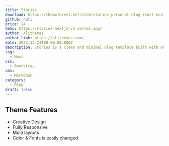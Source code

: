```yaml
---
title: Stories
download: https://themeforest.net/item/stories-personal-blog-react-nextjs-template/33748201
github: null
price: 24
demo: https://stories-nextjs-v3.vercel.app/
author: Alithemes
author_link: https://alithemes.com/
date: 2022-12-21T00:00:00.000Z
description: Stories is a clean and minimal blog template built with React Next.js aiming at faster performance, high code quality & SEO.
ssg:
  - Next
css:
  - Bootstrap
cms:
  - Markdown
category:
  - Blog
draft: false
---
```


## Theme Features

- Creative Design
- Fully Responsive
- Multi layouts
- Color & Fonts is easily changed
